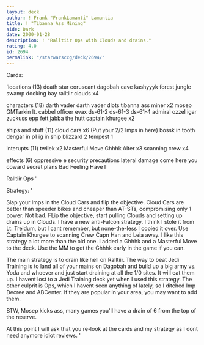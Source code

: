 ```yaml
---
layout: deck
author: ! Frank "FrankLamanti" Lamantia
title: ! "Tibanna Ass Mining"
side: Dark
date: 2000-01-28
description: ! "Ralltiir Ops with Clouds and drains."
rating: 4.0
id: 2694
permalink: "/starwarsccg/deck/2694/"
---
```

Cards: 

'locations (13)
death star
coruscant
dagobah cave
kashyyyk
forest
jungle
swamp
docking bay
ralltiir
clouds x4

characters (18)
darth vader
darth vader dlots
tibanna ass miner x2
mosep
GMTarkin
lt. cabbel
officer evax
ds-61-2
ds-61-3
ds-61-4
admiral ozzel
igar
zuckuss
epp fett
jabba the hutt
captain khurgee x2

ships and stuff (11)
cloud cars x6 (Put your 2/2 Imps in here)
bossk in tooth
dengar in p1
ig in ship
blizzard 2
tempest 1

interupts (11)
twilek x2
Masterful Move
Ghhhk
Alter x3
scanning crew x4

effects (6)
oppressive e
security precautions
lateral damage
come here you coward
secret plans
Bad Feeling Have I

Ralltiir Ops '

Strategy: '

Slap your Imps in the Cloud Cars and flip the objective. Cloud Cars are better than speeder bikes and cheaper than AT-STs, compromising only 1 power. Not bad. FLip the objective, start pulling Clouds and setting up drains up in Clouds. I have a new anti-Falcon strategy.  I think I stole it from Lt. Treidum, but I cant remember, but none-the-less I	copied it over.  Use Captain Khurgee to scanning Crew Capn Han and Leia away.  I like this strategy a lot more than the old one.  I added a Ghhhk and a Masterful Move to the deck.  Use the MM to get the Ghhhk early in the game if you can.

The main strategy is to drain like hell on Ralltiir.  The way to beat Jedi Training is to land all of your mains on Dagobah and build up a big army vs. Yoda and whoever and just start draining at all the 1/0 sites.	It will eat them up.  I havent lost to a Jedi Training deck yet when I used this strategy.  The other culprit is Ops, which I havent seen anything of lately, so I ditched Imp Decree and ABCenter.  If they are popular in your area, you may want to add them.

BTW, Mosep kicks ass, many games you'll have a drain of 6 from the top of the reserve.

At this point I will ask that you re-look at the cards and my strategy as I dont need anymore idiot reviews. '
